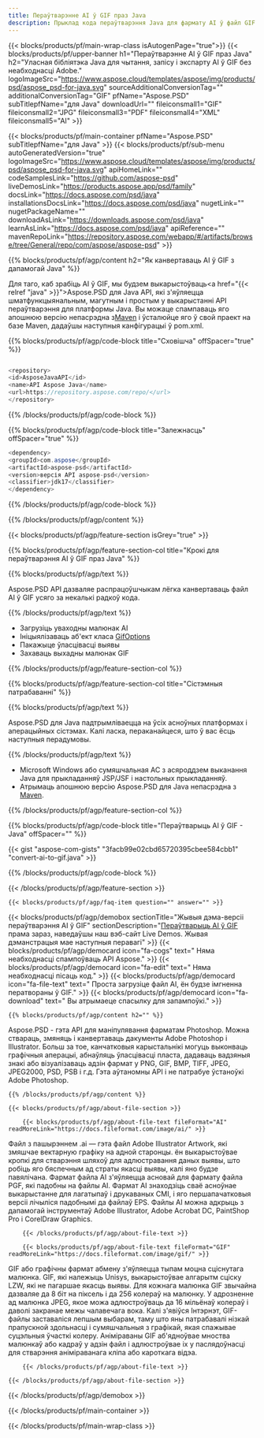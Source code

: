 ```yaml
---
title: Пераўтварэнне AI ў GIF праз Java
description: Прыклад кода пераўтварэння Java для фармату AI ў файл GIF. Выкарыстоўвайце гэты прыклад кода для пераўтварэння AI ў GIF у любым вэб- або настольным Java-прыкладанні.
---
```


{{< blocks/products/pf/main-wrap-class isAutogenPage="true">}}
{{< blocks/products/pf/upper-banner h1="Пераўтварэнне AI ў GIF праз Java" h2="Уласная бібліятэка Java для чытання, запісу і экспарту AI ў GIF без неабходнасці Adobe." logoImageSrc="https://www.aspose.cloud/templates/aspose/img/products/psd/aspose_psd-for-java.svg" sourceAdditionalConversionTag="" additionalConversionTag="GIF" pfName="Aspose.PSD" subTitlepfName="для Java" downloadUrl="" fileiconsmall1="GIF" fileiconsmall2="JPG" fileiconsmall3="PDF" fileiconsmall4="XML" fileiconsmall5="AI" >}}

{{< blocks/products/pf/main-container pfName="Aspose.PSD" subTitlepfName="для Java" >}}
{{< blocks/products/pf/sub-menu autoGeneratedVersion="true" logoImageSrc="https://www.aspose.cloud/templates/aspose/img/products/psd/aspose_psd-for-java.svg" apiHomeLink="" codeSamplesLink="https://github.com/aspose-psd" liveDemosLink="https://products.aspose.app/psd/family" docsLink="https://docs.aspose.com/psd/java" installationsDocsLink="https://docs.aspose.com/psd/java" nugetLink="" nugetPackageName="" downloadAsLink="https://downloads.aspose.com/psd/java" learnAsLink="https://docs.aspose.com/psd/java" apiReference="" mavenRepoLink="https://repository.aspose.com/webapp/#/artifacts/browse/tree/General/repo/com/aspose/aspose-psd" >}}

{{% blocks/products/pf/agp/content h2="Як канвертаваць AI ў GIF з дапамогай Java" %}}

Для таго, каб зрабіць AI ў GIF, мы будзем выкарыстоўваць<a href="{{< relref "java" >}}">Aspose.PSD для Java</a> API, які з'яўляецца шматфункцыянальным, магутным і простым у выкарыстанні API пераўтварэння для платформы Java. Вы можаце спампаваць яго апошнюю версію непасрэдна з<a href="https://repository.aspose.com/webapp/#/artifacts/browse/tree/General/repo/com/aspose/aspose-psd">Maven</a> і ўсталюйце яго ў свой праект на базе Maven, дадаўшы наступныя канфігурацыі ў pom.xml.

{{% blocks/products/pf/agp/code-block title="Сховішча" offSpacer="true" %}}

``` cs

<repository>
<id>AsposeJavaAPI</id>
<name>API Aspose Java</name>
<url>https://repository.aspose.com/repo/</url>
</repository>

```

{{% /blocks/products/pf/agp/code-block %}}

{{% blocks/products/pf/agp/code-block title="Залежнасць" offSpacer="true" %}}

``` cs
<dependency>
<groupId>com.aspose</groupId>
<artifactId>aspose-psd</artifactId>
<version>версія API aspose-psd</version>
<classifier>jdk17</classifier>
</dependency>

```

{{% /blocks/products/pf/agp/code-block %}}

{{% /blocks/products/pf/agp/content %}}

{{< blocks/products/pf/agp/feature-section isGrey="true" >}}

{{% blocks/products/pf/agp/feature-section-col title="Крокі для пераўтварэння AI ў GIF праз Java" %}}

{{% blocks/products/pf/agp/text %}}

 Aspose.PSD API дазваляе распрацоўшчыкам лёгка канвертаваць файл AI ў GIF усяго за некалькі радкоў кода.

{{% /blocks/products/pf/agp/text %}}

- Загрузіць уваходны малюнак AI
- Ініцыялізаваць аб'ект класа [GifOptions](https://apireference.aspose.com/psd/java/com.aspose.psd.imageoptions/gifOptions)
- Пакажыце ўласцівасці выявы
- Захаваць выхадны малюнак GIF

{{% /blocks/products/pf/agp/feature-section-col %}}

{{% blocks/products/pf/agp/feature-section-col title="Сістэмныя патрабаванні" %}}

{{% blocks/products/pf/agp/text %}}

 Aspose.PSD для Java падтрымліваецца на ўсіх асноўных платформах і аперацыйных сістэмах. Калі ласка, пераканайцеся, што ў вас ёсць наступныя перадумовы.

{{% /blocks/products/pf/agp/text %}}

- Microsoft Windows або сумяшчальная АС з асяроддзем выканання Java для прыкладанняў JSP/JSF і настольных прыкладанняў.
- Атрымаць апошнюю версію Aspose.PSD для Java непасрэдна з
 [Maven](https://repository.aspose.com/webapp/#/artifacts/browse/tree/General/repo/com/aspose/aspose-psd).

{{% /blocks/products/pf/agp/feature-section-col %}}

{{% blocks/products/pf/agp/code-block title="Пераўтварыць AI ў GIF - Java" offSpacer="" %}}

{{< gist "aspose-com-gists" "3facb99e02cbd65720395cbee584cbb1" "convert-ai-to-gif.java" >}}

{{% /blocks/products/pf/agp/code-block %}}

{{< /blocks/products/pf/agp/feature-section >}}

    {{< blocks/products/pf/agp/faq-item question="" answer="" >}}
 

<!-- aboutfile Starts -->

{{< blocks/products/pf/agp/demobox sectionTitle="Жывыя дэма-версіі пераўтварэння AI ў GIF" sectionDescription="[Пераўтварыць AI ў GIF](https://products.aspose.app/psd/conversion/ai-to-gif) прама зараз, наведаўшы наш вэб-сайт Live Demos. Жывая дэманстрацыя мае наступныя перавагі" >}}
        {{< blocks/products/pf/agp/democard icon="fa-cogs" text=" Няма неабходнасці спампоўваць API Aspose." >}}
        {{< blocks/products/pf/agp/democard icon="fa-edit" text=" Няма неабходнасці пісаць код." >}}
        {{< blocks/products/pf/agp/democard icon="fa-file-text" text=" Проста загрузіце файл AI, ён будзе імгненна ператвораны ў GIF." >}}
        {{< blocks/products/pf/agp/democard icon="fa-download" text=" Вы атрымаеце спасылку для запампоўкі." >}}

    {{% blocks/products/pf/agp/content h2="" %}}

Aspose.PSD - гэта API для маніпулявання фарматам Photoshop. Можна ствараць, змяняць і канвертаваць дакументы Adobe Photoshop і Illustrator. Больш за тое, канчатковыя карыстальнікі могуць выконваць графічныя аперацыі, абнаўляць ўласцівасці пласта, дадаваць вадзяныя знакі або візуалізаваць адзін фармат у PNG, GIF, BMP, TIFF, JPEG, JPEG2000, PSD, PSB і г.д. Гэта аўтаномны API і не патрабуе ўстаноўкі Adobe Photoshop.  



    {{% /blocks/products/pf/agp/content %}}

    {{< blocks/products/pf/agp/about-file-section >}}

        {{< blocks/products/pf/agp/about-file-text fileFormat="AI" readMoreLink="https://docs.fileformat.com/image/ai/" >}}
Файл з пашырэннем .ai — гэта файл Adobe Illustrator Artwork, які змяшчае вектарную графіку на адной старонцы. ён выкарыстоўвае кропкі для стварэння шляхоў для адлюстравання даных выявы, што робіць яго бяспечным ад страты якасці выявы, калі яно будзе павялічана. Фармат файла AI з'яўляецца асновай для фармату файла PGF, які падобны на файлы AI. Фармат AI знаходзіць сваё асноўнае выкарыстанне для лагатыпаў і друкаваных СМІ, і яго першапачатковыя версіі лічыліся падобнымі да файлаў EPS. Файлы AI можна адкрыць з дапамогай інструментаў Adobe Illustrator, Adobe Acrobat DC, PaintShop Pro і CorelDraw Graphics.

        {{< /blocks/products/pf/agp/about-file-text >}}

        {{< blocks/products/pf/agp/about-file-text fileFormat="GIF" readMoreLink="https://docs.fileformat.com/image/gif/" >}}
GIF або графічны фармат абмену з'яўляецца тыпам моцна сціснутага малюнка. GIF, які належыць Unisys, выкарыстоўвае алгарытм сціску LZW, які не пагаршае якасць выявы. Для кожнага малюнка GIF звычайна дазваляе да 8 біт на піксель і да 256 колераў на малюнку. У адрозненне ад малюнка JPEG, якое можа адлюстроўваць да 16 мільёнаў колераў і даволі закранае межы чалавечага вока. Калі з'явіўся Інтэрнэт, GIF-файлы заставаліся лепшым выбарам, таму што яны патрабавалі нізкай прапускной здольнасці і сумяшчальныя з графікай, якая спажывае суцэльныя ўчасткі колеру. Аніміраваны GIF аб'ядноўвае мноства малюнкаў або кадраў у адзін файл і адлюстроўвае іх у паслядоўнасці для стварэння аніміраванага кліпа або кароткага відэа.

        {{< /blocks/products/pf/agp/about-file-text >}}

    {{< /blocks/products/pf/agp/about-file-section >}}

{{< /blocks/products/pf/agp/demobox >}}

<!-- aboutfile Ends -->



{{< /blocks/products/pf/main-container >}}
    
{{< /blocks/products/pf/main-wrap-class >}}

